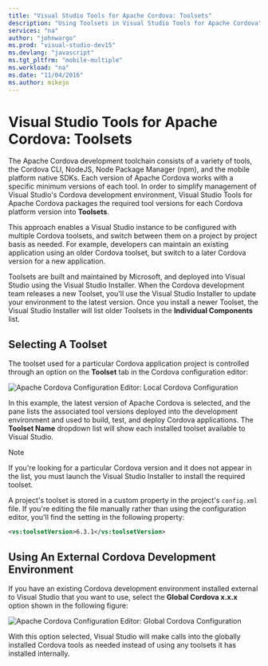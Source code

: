 ```yaml
---
title: "Visual Studio Tools for Apache Cordova: Toolsets"
description: "Using Toolsets in Visual Studio Tools for Apache Cordova"
services: "na"
author: "johnwargo"
ms.prod: "visual-studio-dev15"
ms.devlang: "javascript"
ms.tgt_pltfrm: "mobile-multiple"
ms.workload: "na"
ms.date: "11/04/2016"
ms.author: mikejo
---
```


# Visual Studio Tools for Apache Cordova: Toolsets

The Apache Cordova development toolchain consists of a variety of tools, the Cordova CLI, NodeJS, Node Package Manager (npm), and the mobile platform native SDKs. Each version of Apache Cordova works with a specific minimum versions of each tool. In order to simplify management of Visual Studio's Cordova development environment, Visual Studio Tools for Apache Cordova packages the required tool versions for each Cordova platform version into **Toolsets**.

This approach enables a Visual Studio instance to be configured with multiple Cordova toolsets, and switch between them on a project by project basis as needed. For example, developers can maintain an existing application using an older Cordova toolset, but switch to a later Cordova version for a new application.

Toolsets are built and maintained by Microsoft, and deployed into Visual Studio using the Visual Studio Installer. When the Cordova development team releases a new Toolset, you'll use the Visual Studio Installer to update your environment to the latest version.  Once you install a newer Toolset, the Visual Studio Installer will list older Toolsets in the **Individual Components** list.

## Selecting A Toolset

The toolset used for a particular Cordova application project is controlled through an option on the **Toolset** tab in the Cordova configuration editor:

![Apache Cordova Configuration Editor: Local Cordova Configuration](media/vs-taco-2017-toolsets/figure-01.png)

In this example, the latest version of Apache Cordova is selected, and the pane lists the associated tool versions deployed into the development environment and used to build, test, and deploy Cordova applications. The **Toolset Name** dropdown list will show each installed toolset available to Visual Studio.

> [!NOTE]
> If you're looking for a particular Cordova version and it does not appear in the list, you must launch the Visual Studio Installer to install the required toolset.

A project's toolset is stored in a custom property in the project's `config.xml` file. If you're editing the file manually rather than using the configuration editor, you'll find the setting in the following property:

```xml
<vs:toolsetVersion>6.3.1</vs:toolsetVersion>
```

## Using An External Cordova Development Environment

If you have an existing Cordova development environment installed external to Visual Studio that you want to use, select the **Global Cordova x.x.x** option shown in the following figure:

![Apache Cordova Configuration Editor: Global Cordova Configuration](media/vs-taco-2017-toolsets/figure-02.png)

With this option selected, Visual Studio will make calls into the globally installed Cordova tools as needed instead of using any toolsets it has installed internally.
